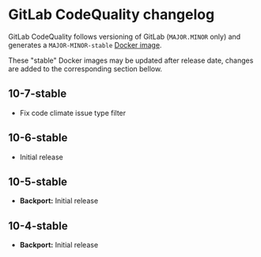 # GitLab CodeQuality changelog

GitLab CodeQuality follows versioning of GitLab (`MAJOR.MINOR` only) and generates a `MAJOR-MINOR-stable` [Docker image](https://gitlab.com/gitlab-org/security-products/codequality/container_registry).

These "stable" Docker images may be updated after release date, changes are added to the corresponding section bellow.


## 10-7-stable
- Fix code climate issue type filter

## 10-6-stable
- Initial release

## 10-5-stable
- **Backport:** Initial release

## 10-4-stable
- **Backport:** Initial release
